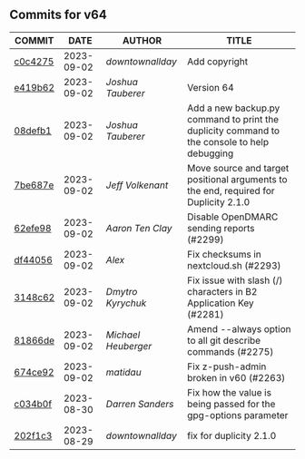 ## Commits for v64
| COMMIT | DATE | AUTHOR | TITLE |
| ------ | ---- | ------ | ----- |
| [c0c4275](https://github.com/downtownallday/mailinabox-ldap/commit/c0c4275c125f3f4c2c3ac586bed952b045df7445) | 2023-09-02 | _downtownallday_ | Add copyright |
| [e419b62](https://github.com/downtownallday/mailinabox-ldap/commit/e419b620347e7d3e4782466d540056a212d28ae1) | 2023-09-02 | _Joshua Tauberer_ | Version 64 |
| [08defb1](https://github.com/downtownallday/mailinabox-ldap/commit/08defb12be94582513707c3901a6b939d005e0e0) | 2023-09-02 | _Joshua Tauberer_ | Add a new backup.py command to print the duplicity command to the console to help debugging |
| [7be687e](https://github.com/downtownallday/mailinabox-ldap/commit/7be687e601e39a2dd7ceb78b0e2c3f630050e5d5) | 2023-09-02 | _Jeff Volkenant_ | Move source and target positional arguments to the end, required for Duplicity 2.1.0 |
| [62efe98](https://github.com/downtownallday/mailinabox-ldap/commit/62efe985f17817493119ca8584e5b91ed5e99e59) | 2023-09-02 | _Aaron Ten Clay_ | Disable OpenDMARC sending reports (#2299) |
| [df44056](https://github.com/downtownallday/mailinabox-ldap/commit/df44056baec1a5dbcbd7961b6898689d6bae2f57) | 2023-09-02 | _Alex_ | Fix checksums in nextcloud.sh (#2293) |
| [3148c62](https://github.com/downtownallday/mailinabox-ldap/commit/3148c621d2a1e432ecb443c287c292cd1b9fd432) | 2023-09-02 | _Dmytro Kyrychuk_ | Fix issue with slash (/) characters in B2 Application Key (#2281) |
| [81866de](https://github.com/downtownallday/mailinabox-ldap/commit/81866de229ba6889886a9c0bf23d94d0208f3c7e) | 2023-09-02 | _Michael Heuberger_ | Amend --always option to all git describe commands (#2275) |
| [674ce92](https://github.com/downtownallday/mailinabox-ldap/commit/674ce92e925027c4afed71bfaae658f4c1106291) | 2023-09-02 | _matidau_ | Fix z-push-admin broken in v60 (#2263) |
| [c034b0f](https://github.com/downtownallday/mailinabox-ldap/commit/c034b0f7899c62e085894ba4ac961519181f0161) | 2023-08-30 | _Darren Sanders_ | Fix how the value is being passed for the gpg-options parameter |
| [202f1c3](https://github.com/downtownallday/mailinabox-ldap/commit/202f1c37d29db4787ae434627aba42034fd65063) | 2023-08-29 | _downtownallday_ | fix for duplicity 2.1.0 |
